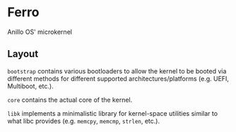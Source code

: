 # Ferro
Anillo OS' microkernel

## Layout
`bootstrap` contains various bootloaders to allow the kernel to be booted via different methods for different supported architectures/platforms (e.g. UEFI, Multiboot, etc.).

`core` contains the actual core of the kernel.

`libk` implements a minimalistic library for kernel-space utilities similar to what libc provides (e.g. `memcpy`, `memcmp`, `strlen`, etc.).
